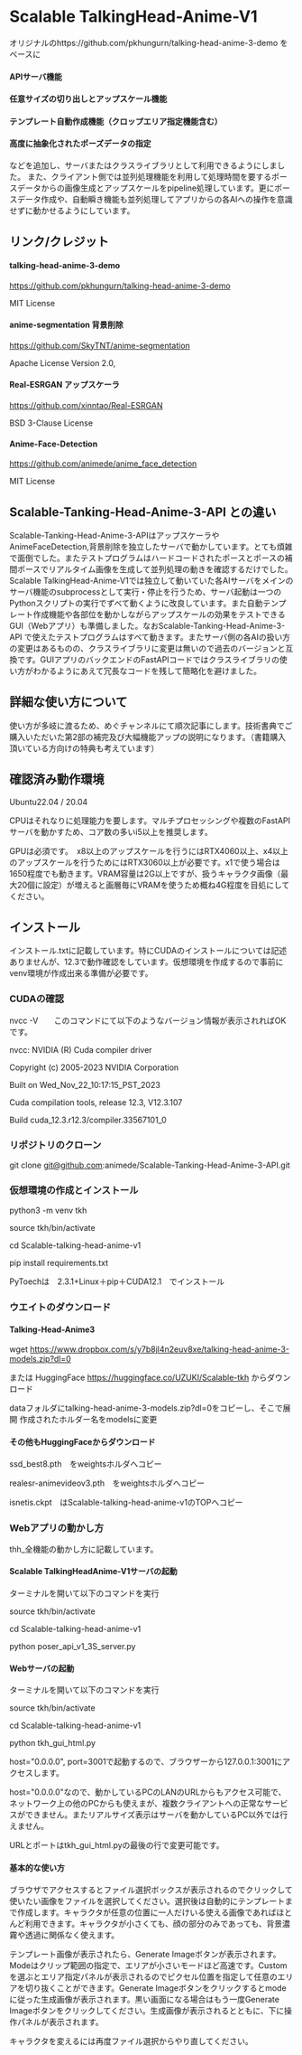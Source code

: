 # Scalable TalkingHead-Anime-V1

オリジナルのhttps://github.com/pkhungurn/talking-head-anime-3-demo をベースに

#### APIサーバ機能

#### 任意サイズの切り出しとアップスケール機能

#### テンプレート自動作成機能（クロップエリア指定機能含む）

#### 高度に抽象化されたポーズデータの指定

などを追加し、サーバまたはクラスライブラリとして利用できるようにしました。
また、クライアント側では並列処理機能を利用して処理時間を要するポースデータからの画像生成とアップスケールをpipeline処理しています。更にポースデータ作成や、自動瞬き機能も並列処理してアプリからの各AIへの操作を意識せずに動かせるようにしています。

## リンク/クレジット

#### talking-head-anime-3-demo 

https://github.com/pkhungurn/talking-head-anime-3-demo

MIT License

#### anime-segmentation  背景削除

https://github.com/SkyTNT/anime-segmentation

Apache License  Version 2.0,

#### Real-ESRGAN  アップスケーラ

https://github.com/xinntao/Real-ESRGAN

BSD 3-Clause License

#### Anime-Face-Detection

https://github.com/animede/anime_face_detection

MIT License


## Scalable-Tanking-Head-Anime-3-API との違い

Scalable-Tanking-Head-Anime-3-APIはアップスケーラやAnimeFaceDetection,背景削除を独立したサーバで動かしています。とても煩雑で面倒でした。またテストプログラムはハードコードされたポースとポースの補間ポースでリアルタイム画像を生成して並列処理の動きを確認するだけでした。Scalable TalkingHead-Anime-V1では独立して動いていた各AIサーバをメインのサーバ機能のsubprocessとして実行・停止を行うため、サーバ起動は一つのPythonスクリプトの実行でずべて動くように改良しています。また自動テンプレート作成機能や各部位を動かしながらアップスケールの効果をテストできるGUI（Webアプリ）も準備しました。なおScalable-Tanking-Head-Anime-3-API で使えたテストプログラムはすべて動きます。またサーバ側の各AIの扱い方の変更はあるものの、クラスライブラリに変更は無いので過去のバージョンと互換です。GUIアプリのバックエンドのFastAPIコードではクラスライブラリの使い方がわかるようにあえて冗長なコードを残して簡略化を避けました。

## 詳細な使い方について

使い方が多岐に渡るため、めぐチャンネルにて順次記事にします。技術書典でご購入いただいた第2部の補完及び大幅機能アップの説明になります。（書籍購入頂いている方向けの特典も考えています）

## 確認済み動作環境
Ubuntu22.04 / 20.04

CPUはそれなりに処理能力を要します。マルチプロセッシングや複数のFastAPIサーバを動かすため、コア数の多いi5以上を推奨します。

GPUは必須です。　x8以上のアップスケールを行うにはRTX4060以上、x4以上のアップスケールを行うためにはRTX3060以上が必要です。x1で使う場合は1650程度でも動きます。VRAM容量は2G以上ですが、扱うキャラクタ画像（最大20個に設定）が増えると画層毎にVRAMを使うため概ね4G程度を目処にしてください。


## インストール

インストール.txtに記載しています。特にCUDAのインストールについては記述ありませんが、12.3で動作確認をしています。仮想環境を作成するので事前にvenv環境が作成出来る準備が必要です。

### CUDAの確認
nvcc -V　　このコマンドにて以下のようなバージョン情報が表示されればOKです。

nvcc: NVIDIA (R) Cuda compiler driver

Copyright (c) 2005-2023 NVIDIA Corporation

Built on Wed_Nov_22_10:17:15_PST_2023

Cuda compilation tools, release 12.3, V12.3.107

Build cuda_12.3.r12.3/compiler.33567101_0


### リポジトリのクローン

git clone git@github.com:animede/Scalable-Tanking-Head-Anime-3-API.git

### 仮想環境の作成とインストール
python3 -m venv tkh

source tkh/bin/activate

cd Scalable-talking-head-anime-v1

pip install requirements.txt

PyToechは　2.3.1+Linux＋pip＋CUDA12.1　でインストール

### ウエイトのダウンロード
#### Talking-Head-Anime3

wget https://www.dropbox.com/s/y7b8jl4n2euv8xe/talking-head-anime-3-models.zip?dl=0

または
HuggingFace
https://huggingface.co/UZUKI/Scalable-tkh
からダウンロード

dataフォルダにtalking-head-anime-3-models.zip?dl=0をコピーし、そこで展開
作成されたホルダー名をmodelsに変更

#### その他もHuggingFaceからダウンロード
ssd_best8.pth　をweightsホルダへコピー

realesr-animevideov3.pth　をweightsホルダへコピー

isnetis.ckpt　はScalable-talking-head-anime-v1のTOPへコピー

### Webアプリの動かし方
thh_全機能の動かし方に記載しています。

#### Scalable TalkingHeadAnime-V1サーバの起動
ターミナルを開いて以下のコマンドを実行

source tkh/bin/activate

cd Scalable-talking-head-anime-v1

python poser_api_v1_3S_server.py

#### Webサーバの起動
ターミナルを開いて以下のコマンドを実行

source tkh/bin/activate

cd Scalable-talking-head-anime-v1

python tkh_gui_html.py

host="0.0.0.0", port=3001で起動するので、ブラウザーから127.0.0.1:3001にアクセスします。

host="0.0.0.0"なので、動かしているPCのLANのURLからもアクセス可能で、ネットワーク上の他のPCからも使えまが、複数クライアントへの正常なサービスができません。またリアルサイズ表示はサーバを動かしているPC以外では行えません。

URLとポートはtkh_gui_html.pyの最後の行で変更可能です。

#### 基本的な使い方
ブラウザでアクセスするとファイル選択ボックスが表示されるのでクリックして使いたい画像をファイルを選択してください。選択後は自動的にテンプレートまで作成します。キャラクタが任意の位置に一人だけいる使える画像であればほとんど利用できます。キャラクタが小さくても、顔の部分のみであっても、背景濃霧や透過に関係なく使えます。


テンプレート画像が表示されたら、Generate Imageボタンが表示されます。Modeはクリップ範囲の指定で、エリアが小さいモードほど高速です。Customを選ぶとエリア指定パネルが表示されるのでピクセル位置を指定して任意のエリアを切り抜くことができます。Generate Imageボタンをクリックするとmodeに従った生成画像が表示されます。黒い画面になる場合はもう一度Generate Imageボタンをクリックしてください。生成画像が表示されるとともに、下に操作パネルが表示されます。

キャラクタを変えるには再度ファイル選択からやり直してください。


